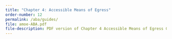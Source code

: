 ```yaml
---
title: "Chapter 4: Accessible Means of Egress"
order-number: 12
permalink: /aba/guides/
file: amoe-ABA.pdf
file-description: PDF version of Chapter 4 Accessible Means of Egress Guide
---
```

